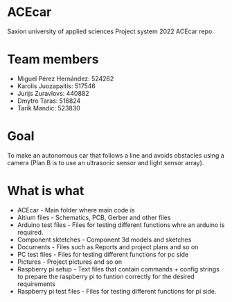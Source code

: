 ﻿# ACEcar
Saxion university of applied sciences Project system 2022 ACEcar repo. 

# Team members
- Miguel Pérez Hernández: 524262
- Karolis Juozapaitis: 517546
- Jurijs Zuravlovs: 440882
- Dmytro Taras: 516824
- Tarik Mandic: 523830

# Goal
To make an autonomous car that follows a line and avoids obstacles using a camera (Plan B is to use an ultrasonic sensor and light sensor array).

# What is what
- ACEcar - Main folder where main code is
- Altium files - Schematics, PCB, Gerber and other files
- Arduino test files - Files for testing different functions whre an arduino is required.
- Component sktetches - Component 3d models and sketches
- Documents - Files such as Reports and project plans and so on
- PC test files - Files for testing different functions for pc side
- Pictures - Project pictures and so on
- Raspberry pi setup - Text files that contain commands + config strings to prepare  the raspberry pi to funtion correctly for the desired requirements
- Raspberry pi test files - Files for testing different functions for pi side.
